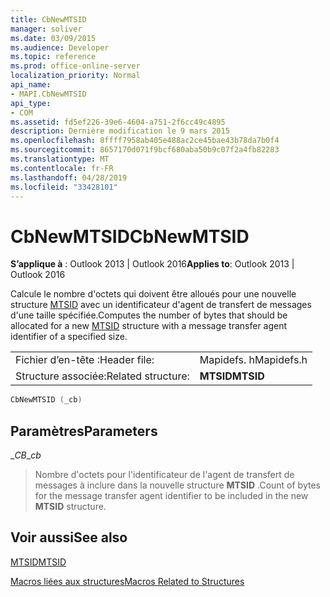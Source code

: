 ```yaml
---
title: CbNewMTSID
manager: soliver
ms.date: 03/09/2015
ms.audience: Developer
ms.topic: reference
ms.prod: office-online-server
localization_priority: Normal
api_name:
- MAPI.CbNewMTSID
api_type:
- COM
ms.assetid: fd5ef226-39e6-4604-a751-2f6cc49c4895
description: Dernière modification le 9 mars 2015
ms.openlocfilehash: 8ffff7958ab405e488ac2ce45bae43b78da7b0f4
ms.sourcegitcommit: 8657170d071f9bcf680aba50b9c07f2a4fb82283
ms.translationtype: MT
ms.contentlocale: fr-FR
ms.lasthandoff: 04/28/2019
ms.locfileid: "33428101"
---
```

# <a name="cbnewmtsid"></a><span data-ttu-id="43205-103">CbNewMTSID</span><span class="sxs-lookup"><span data-stu-id="43205-103">CbNewMTSID</span></span>

  
  
<span data-ttu-id="43205-104">**S’applique à** : Outlook 2013 | Outlook 2016</span><span class="sxs-lookup"><span data-stu-id="43205-104">**Applies to**: Outlook 2013 | Outlook 2016</span></span> 
  
<span data-ttu-id="43205-105">Calcule le nombre d'octets qui doivent être alloués pour une nouvelle structure [MTSID](mtsid.md) avec un identificateur d'agent de transfert de messages d'une taille spécifiée.</span><span class="sxs-lookup"><span data-stu-id="43205-105">Computes the number of bytes that should be allocated for a new [MTSID](mtsid.md) structure with a message transfer agent identifier of a specified size.</span></span> 
  
|||
|:-----|:-----|
|<span data-ttu-id="43205-106">Fichier d’en-tête :</span><span class="sxs-lookup"><span data-stu-id="43205-106">Header file:</span></span>  <br/> |<span data-ttu-id="43205-107">Mapidefs. h</span><span class="sxs-lookup"><span data-stu-id="43205-107">Mapidefs.h</span></span>  <br/> |
|<span data-ttu-id="43205-108">Structure associée:</span><span class="sxs-lookup"><span data-stu-id="43205-108">Related structure:</span></span>  <br/> |<span data-ttu-id="43205-109">**MTSID**</span><span class="sxs-lookup"><span data-stu-id="43205-109">**MTSID**</span></span> <br/> |
   
```cpp
CbNewMTSID (_cb)
```

## <a name="parameters"></a><span data-ttu-id="43205-110">Paramètres</span><span class="sxs-lookup"><span data-stu-id="43205-110">Parameters</span></span>

 <span data-ttu-id="43205-111">__CB_</span><span class="sxs-lookup"><span data-stu-id="43205-111">__cb_</span></span>
  
> <span data-ttu-id="43205-112">Nombre d'octets pour l'identificateur de l'agent de transfert de messages à inclure dans la nouvelle structure **MTSID** .</span><span class="sxs-lookup"><span data-stu-id="43205-112">Count of bytes for the message transfer agent identifier to be included in the new **MTSID** structure.</span></span> 
    
## <a name="see-also"></a><span data-ttu-id="43205-113">Voir aussi</span><span class="sxs-lookup"><span data-stu-id="43205-113">See also</span></span>



[<span data-ttu-id="43205-114">MTSID</span><span class="sxs-lookup"><span data-stu-id="43205-114">MTSID</span></span>](mtsid.md)


[<span data-ttu-id="43205-115">Macros liées aux structures</span><span class="sxs-lookup"><span data-stu-id="43205-115">Macros Related to Structures</span></span>](macros-related-to-structures.md)

